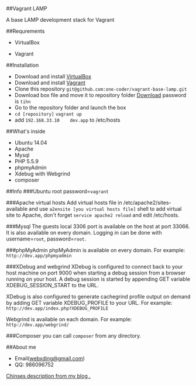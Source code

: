##Vagrant LAMP

A base LAMP development stack for Vagrant

##Requrements

* VirtualBox

* Vagrant

##Installation
* Download and install [VirtualBox](https://www.virtualbox.org/)
* Download and install [Vagrant](https://www.vagrantup.com/)
* Clone this repository `git@github.com:one-coder/vagrant-base-lamp.git`
* Download box file and move it to repository folder [Download](http://pan.baidu.com/s/1bn9eILL) password is `tihn`
* Go to the repository folder and launch the box 
* `cd [repository]`  `vagrant up`
* add `192.168.33.10    dev.app` to /etc/hosts 

##What's inside

* Ubuntu 14.04
* Apache
* Mysql
* PHP 5.5.9
* phpmyAdmin
* Xdebug with Webgrind
* composer

##Info
###Ubuntu
root password=`vagrant`

###Apache virtual hosts
Add virtual hosts file in /etc/apache2/sites-available and use `a2ensite [you virtual hosts file]` shell to add virtual site to Apache, don't forget `service apache2 reload` and edit /etc/hosts. 

###Mysql
The guests local 3306 port is available on the host at port 33066. It is also available on every domain. Logging in can be done with username=`root`, password=`root`.

###phpMyAdmin
phpMyAdmin is available on every domain. For example: `http://dev.app/phpmyadmin`

###XDebug and webgrind
XDebug is configured to connect back to your host machine on port 9000 when starting a debug session from a browser running on your host.
A debug session is started by appending GET variable XDEBUG_SESSION_START to the URL.

XDebug is also configured to generate cachegrind profile output on demand by adding GET variable XDEBUG_PROFILE to your URL. For example: `http://dev.app/index.php?XDEBUG_PROFILE`

Webgrind is available on each domain. For example: `http://dev.app/webgrind/`

###Composer
you can call `composer` from any directory.


##About me

* Email(webxding@gmail.com)
* QQ: 986096752

[Chinses description from my blog .](http://www.one-coder.com/2015/11/26/350)